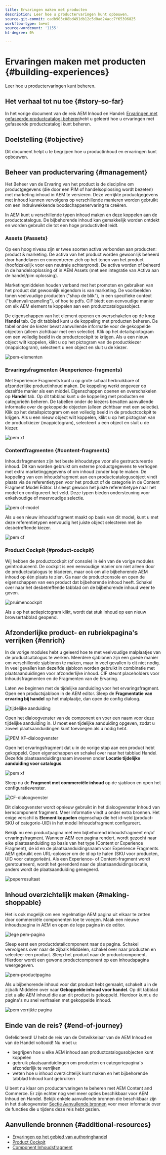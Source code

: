 ```yaml
---
title: Ervaringen maken met producten
description: Leer hoe u productervaringen kunt opbouwen.
source-git-commit: cadb903c08bd491db12c5d0ad24acc7f65396825
workflow-type: tm+mt
source-wordcount: '1155'
ht-degree: 0%

---
```


# Ervaringen maken met producten {#building-experiences}

Leer hoe u productervaringen kunt beheren.

## Het verhaal tot nu toe {#story-so-far}

In het vorige document van de reis AEM Inhoud en Handel: [Ervaringen met gefaseerde productcatalogi beheren](staged-catalog.md)hebt u geleerd hoe u ervaringen met gefaseerde productcatalogi kunt beheren.

## Doelstelling {#objective}

Dit document helpt u te begrijpen hoe u productinhoud en ervaringen kunt opbouwen.

## Beheer van productervaring {#management}

Het Beheer van de Ervaring van het product is de discipline om productgegevens (die door een PIM of handelsoplossing wordt bezeten) met marketing inhoud in AEM te versieren. Deze verrijkte productgegevens met inhoud kunnen vervolgens op verschillende manieren worden gebruikt om een indrukwekkende boodschappenervaring te creëren.

In AEM kunt u verschillende typen inhoud maken en deze koppelen aan de productcatalogus. De bijbehorende inhoud kan gemakkelijk worden ontdekt en worden gebruikt die tot een hoge productiviteit leidt.

### Assets {#assets}

Op een hoog niveau zijn er twee soorten activa verbonden aan producten: product &amp; marketing. De activa van het product worden gewoonlijk beheerd door handelaren en concentreren zich op het tonen van het product (hoofdzakelijk voor een neutrale achtergrond). De activa worden of beheerd in de handelsoplossing of in AEM Assets (met een integratie van Activa aan de handel/pim oplossing).

Marketingmiddelen houden verband met het promoten en gebruiken van het product dat gewoonlijk eigendom is van marketing. De voorbeelden tonen veelvoudige producten (&quot;shop de blik&quot;), in een specifieke context (&quot;buitenvalinzameling&quot;), of hoe te pdfs. CIF biedt een eenvoudige manier om elk AEM element te koppelen aan een productcatalogusobject.

De eigenschappen van het element openen en overschakelen op de knop **Handel** tab. Op dit tabblad kunt u de koppeling met producten beheren. De tabel onder de kiezer bevat aanvullende informatie voor de gekoppelde objecten (alleen zichtbaar met een selectie). Klik op het detailspictogram om een volledig beeld in de productcockpit te krijgen. Als u een nieuw object wilt koppelen, klikt u op het pictogram van de productkiezer (mappictogram), selecteert u een object en sluit u de kiezer.

![pem-elementen](assets/pem-assets.png)

### Ervaringsfragmenten {#experience-fragments}

Met Experience Fragments kunt u op grote schaal herbruikbare of afzonderlijke productinhoud maken. De koppeling werkt ongeveer op dezelfde manier als een middel. Eigenschappen openen en overschakelen op **Handel** tab. Op dit tabblad kunt u de koppeling met producten en categorieën beheren. De tabellen onder de kiezers bevatten aanvullende informatie over de gekoppelde objecten (alleen zichtbaar met een selectie). Klik op het detailspictogram om een volledig beeld in de productcockpit te krijgen. Als u een nieuw object wilt koppelen, klikt u op het pictogram van de productkiezer (mappictogram), selecteert u een object en sluit u de kiezer.

![pem xf](assets/pem-xf.png)

### Contentfragmenten {#content-fragments}

Inhoudsfragmenten zijn het beste inhoudstype voor alle gestructureerde inhoud. Dit kan worden gebruikt om externe productgegevens te verhogen met extra marketinggegevens of om inhoud zonder kop te maken. De koppeling van een inhoudsfragment aan een productcatalogusobject vindt plaats via de referentietypen voor het product of de categorie in de Content Fragment Model Editor. U sleept gewoon het juiste referentietype naar het model en configureert het veld. Deze typen bieden ondersteuning voor enkelvoudige of meervoudige selectie.

![pem cf-model](assets/pem-cf-model.png)

Als u een nieuw inhoudsfragment maakt op basis van dit model, kunt u met deze referentietypen eenvoudig het juiste object selecteren met de desbetreffende kiezer.

![pem cf](assets/pem-cf.png)

### Product Cockpit {#product-cockpit}

Wij hebben de productcockpit (of console) in één van de vorige modules geïntroduceerd. De cockpit is een eenvoudige manier om niet alleen door de productcatalogus te bladeren, maar ook om alle bijbehorende AEM inhoud op één plaats te zien. Ga naar de productconsole en open de eigenschappen van een product dat bijbehorende inhoud heeft. Schakel over naar het desbetreffende tabblad om de bijbehorende inhoud weer te geven.

![pruimencockpit](assets/pem-cockpit.png)

Als u op het actiepictogram klikt, wordt dat stuk inhoud op een nieuw browsertabblad geopend.

## Afzonderlijke product- en rubriekpagina&#39;s verrijken {#enrich}

In de vorige modules hebt u geleerd hoe te met veelvoudige malplaatjes van de productcatalogus te werken. Meerdere sjablonen zijn een goede manier om verschillende sjablonen te maken, maar in veel gevallen is dit niet nodig. In veel gevallen kan dezelfde sjabloon worden gebruikt in combinatie met plaatsaanduidingen voor afzonderlijke inhoud. CIF steunt placeholders voor Inhoudsfragmenten en de Fragmenten van de Ervaring.

Laten we beginnen met de tijdelijke aanduiding voor het ervaringsfragment. Open een productsjabloon in de AEM editor. Sleep de **Fragmentatie van ervaring bij handel** op het malplaatje, dan open de config dialoog.

![tijdelijke aanduiding](assets/pem-placeholder.png)

Open het dialoogvenster van de component en voer een naam voor deze tijdelijke aanduiding in. U moet een tijdelijke aanduiding opgeven, zodat u zoveel plaatsaanduidingen kunt toevoegen als u nodig hebt.

![PEM XF-dialoogvenster](assets/pem-dialog-xf.png)

Open het ervaringsfragment dat u in de vorige stap aan een product hebt gekoppeld. Open eigenschappen en schakel over naar het tabblad Handel. Dezelfde plaatsaanduidingsnaam invoeren onder **Locatie tijdelijke aanduiding voor catalogus**.

![pem xf](assets/pem-xf.png)

Sleep nu de **Fragment met commerciële inhoud** op de sjabloon en open het configuratievenster.

![CF-dialoogvenster](assets/pem-dialog-cf.png)

Dit dialoogvenster wordt opnieuw gebruikt in het dialoogvenster Inhoud van kerncomponent fragment. Meer informatie vindt u onder extra bronnen. Het enige verschil is **Element koppelen** eigenschap die het id-veld (product-SKU of categorie-UID) in het model Inhoudsfragment configureert.

Bekijk nu een productpagina met een bijbehorend inhoudsfragment en/of ervaringsfragment. Wanneer AEM een pagina rendert, wordt gezocht naar elke plaatsaanduiding op basis van het type (Content or Experience Fragment), de id en de plaatsaanduidingsnaam voor Experience Fragments. AEM gebruikt een URL-oplosser om de id op te halen (SKU voor producten, UID voor categorieën). Als een Experience- of Content-fragment wordt geretourneerd, wordt het gerenderd naar de plaatsaanduidingslocatie, anders wordt de plaatsaanduiding genegeerd.

![peperresultaat](assets/pem-result.png)

## Inhoud overzichtelijk maken {#making-shoppable}

Het is ook mogelijk om een regelmatige AEM pagina uit elkaar te zetten door commerciële componenten toe te voegen. Maak een nieuwe inhoudspagina in AEM en open de lege pagina in de editor.

![lege pem-pagina](assets/pem-page-empty.png)

Sleep eerst een productdetailcomponent naar de pagina. Schakel vervolgens over naar de zijbalk Middelen, schakel over naar producten en selecteer een product. Sleep het product naar de productcomponent. Hierdoor wordt een gewone productcomponent op een inhoudspagina weergegeven.

![pem-productpagina](assets/pem-page-product.png)

Als u bijbehorende inhoud voor dat product hebt gemaakt, schakelt u in de zijbalk Middelen over naar **Gekoppelde inhoud voor handel**. Op dit tabblad ziet u alle AEM inhoud die aan dit product is gekoppeld. Hierdoor kunt u de pagina&#39;s nu snel verfraaien met gekoppelde inhoud.

![pem verrijkte pagina](assets/pem-page-enriched.png)

## Einde van de reis? {#end-of-journey}

Gefeliciteerd! U hebt de reis van de Ontwikkelaar van de AEM Inhoud en van de Handel voltooid! Nu moet u:

* begrijpen hoe u elke AEM inhoud aan productcatalogusobjecten kunt koppelen
* gebruik plaatsaanduidingen om producten en categoriepagina&#39;s afzonderlijk te verrijken
* weten hoe u inhoud overzichtelijk kunt maken en het bijbehorende tabblad Inhoud kunt gebruiken

U bent nu klaar om productervaringen te beheren met AEM Content and Commerce. Er zijn echter nog veel meer opties beschikbaar voor AEM Inhoud en Handel. Bekijk enkele aanvullende bronnen die beschikbaar zijn in het dialoogvenster [Sectie Aanvullende bronnen](#additional-resources) voor meer informatie over de functies die u tijdens deze reis hebt gezien.

## Aanvullende bronnen {#additional-resources}

* [Ervaringen op het gebied van authoringhandel](/help/commerce-cloud/authoring/authoring-commerce-experiences.md)
* [Product Cockpit](/help/commerce-cloud/authoring/product-cockpit.md)
* [Component Inhoudsfragment](https://experienceleague.adobe.com/docs/experience-manager-core-components/using/components/content-fragment-component.html?lang=en)
